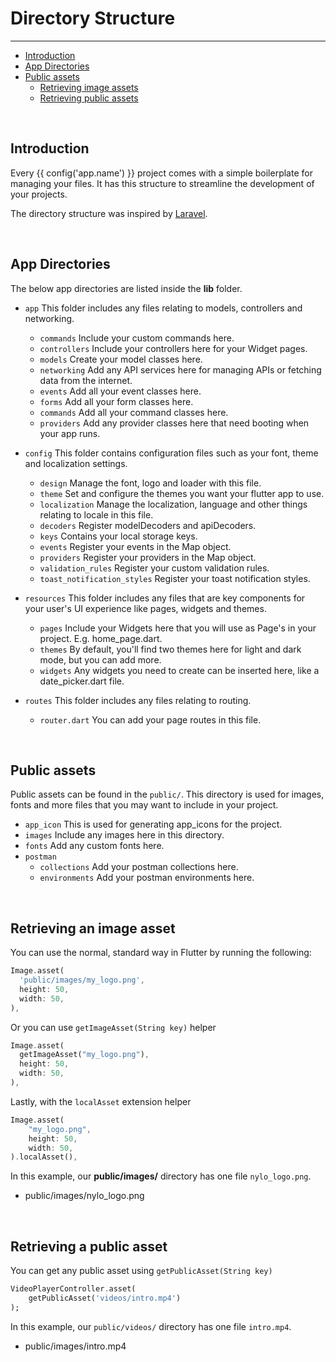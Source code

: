 # Directory Structure

---

<a name="section-1"></a>
- [Introduction](#introduction "Introduction to Directory structures in {{ config('app.name') }}")
- [App Directories](#app-directories "App directories")
- [Public assets](#public-assets "Public assets")
  - [Retrieving image assets](#retrieving-image-assets "Retrieving image assets")
  - [Retrieving public assets](#retrieving-public-assets "Retrieving public assets")

<div id="introduction"></div>
<br>

## Introduction

Every {{ config('app.name') }} project comes with a simple boilerplate for managing your files. It has this structure to streamline the development of your projects.

The directory structure was inspired by <a href="https://github.com/laravel/laravel" target="_BLANK">Laravel</a>.

<div id="app-directories"></div>
<br>

## App Directories

The below app directories are listed inside the <b>lib</b> folder.

- `app` This folder includes any files relating to models, controllers and networking.
  - `commands` Include your custom commands here.
  - `controllers` Include your controllers here for your Widget pages.
  - `models` Create your model classes here.
  - `networking` Add any API services here for managing APIs or fetching data from the internet.
  - `events` Add all your event classes here.
  - `forms` Add all your form classes here.
  - `commands` Add all your command classes here.
  - `providers` Add any provider classes here that need booting when your app runs.

- `config` This folder contains configuration files such as your font, theme and localization settings.
  - `design` Manage the font, logo and loader with this file.
  - `theme` Set and configure the themes you want your flutter app to use.
  - `localization` Manage the localization, language and other things relating to locale in this file.
  - `decoders` Register modelDecoders and apiDecoders.
  - `keys` Contains your local storage keys.
  - `events` Register your events in the Map object.
  - `providers` Register your providers in the Map object.
  - `validation_rules` Register your custom validation rules.
  - `toast_notification_styles` Register your toast notification styles.

- `resources` This folder includes any files that are key components for your user's UI experience like pages, widgets and themes.
  - `pages` Include your Widgets here that you will use as Page's in your project. E.g. home\_page.dart.
  - `themes` By default, you'll find two themes here for light and dark mode, but you can add more.
  - `widgets` Any widgets you need to create can be inserted here, like a date\_picker.dart file.

- `routes` This folder includes any files relating to routing.
  - `router.dart` You can add your page routes in this file.

<div id="public-assets"></div>
<br>

## Public assets

Public assets can be found in the `public/`. This directory is used for images, fonts and more files that you may want to include in your project.

- `app_icon` This is used for generating app\_icons for the project.
- `images` Include any images here in this directory.
- `fonts` Add any custom fonts here.
- `postman` 
    - `collections` Add your postman collections here.
    - `environments` Add your postman environments here.

<div id="retrieving-image-assets"></div>
<br>

## Retrieving an image asset

You can use the normal, standard way in Flutter by running the following:
``` dart
Image.asset(
  'public/images/my_logo.png',
  height: 50,
  width: 50,
),
```

Or you can use `getImageAsset(String key)` helper

``` dart
Image.asset(
  getImageAsset("my_logo.png"),
  height: 50,
  width: 50,
),
```

Lastly, with the `localAsset` extension helper

``` dart
Image.asset(
    "my_logo.png",
    height: 50,
    width: 50,
).localAsset(),
```

In this example, our <b>public/images/</b> directory has one file `nylo_logo.png`.

- public/images/nylo_logo.png

<div id="retrieving-public-assets"></div>
<br>

## Retrieving a public asset

You can get any public asset using `getPublicAsset(String key)`

``` dart
VideoPlayerController.asset(
    getPublicAsset('videos/intro.mp4')
);
```

In this example, our `public/videos/` directory has one file `intro.mp4`.

- public/images/intro.mp4
